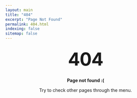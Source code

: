```yaml
---
layout: main
title: "404"
excerpt: "Page Not Found"
permalink: 404.html
indexing: false
sitemap: false
---
```


<style type="text/css" media="screen">
  .container {
    margin: 10px auto;
    max-width: 600px;
    text-align: center;
  }
  h1 {
    margin: 30px 0;
    font-size: 4em;
    line-height: 1;
    letter-spacing: -1px;
  }
</style>

<div class="container">
  <h1>404</h1>
  <p><strong>Page not found :(</strong></p>
  <p>Try to check other pages through the menu. </p>
</div>
